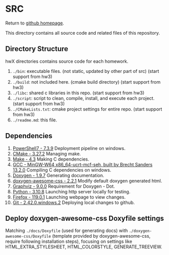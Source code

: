 # SRC

Return to [github homepage](https://belongtothenight.github.io/).

This directory contains all source code and related files of this repository.

## Directory Structure

hwX directories contains source code for each homework.

1. ```./bin```: executable files. (not static, updated by other part of src) (start support from hw3)
2. ```./build```: not included here. (cmake build directory) (start support from hw3)
3. ```./libc```: shared c libraries in this repo. (start support from hw3)
4. ```./script```: script to clean, compile, install, and execute each project. (start support from hw3)
5. ```./CMakeLists.txt```: cmake project settings for entire repo. (start support from hw3)
6. ```./readme.md```: this file.

## Dependencies

1. [PowerShell7 - 7.3.9](https://github.com/PowerShell/PowerShell) Deployment pipeline on windows.
2. [CMake - 3.27.2](https://cmake.org/) Managing make.
3. [Make - 4.3](https://www.gnu.org/software/make/) Making C dependencies.
4. [GCC - MinGW-W64 x86_64-ucrt-mcf-seh, built by Brecht Sanders 13.2.0](https://gcc.gnu.org/) Compiling C dependencies on windows.
5. [Doxygen - 1.9.7](https://www.doxygen.nl/) Generating documentation.
6. [doxygen-awesome-css - 2.2.1](https://github.com/jothepro/doxygen-awesome-css) Modify default doxygen generated html.
7. [Graphviz - 9.0.0](https://www.graphviz.org/) Requirement for Doxygen - Dot.
8. [Python - 3.10.8](https://www.python.org/) Launching http server locally for testing.
9. [Firefox - 119.0.1](https://www.mozilla.org/en-US/firefox/new/) Launching webpage to view changes.
10. [Git - 2.42.0.windows.2](https://git-scm.com/) Deploying local changes to github.

## Deploy doxygen-awesome-css Doxyfile settings

Matching ```./docs/Doxyfile``` (used for generating docs) with ```./doxygen-awesome-css/Doxyfile``` (template provided by doxygen-awesome-css, require following installation steps), focusing on settings like HTML_EXTRA_STYLESHEET, HTML_COLORSTYLE, GENERATE_TREEVIEW.
